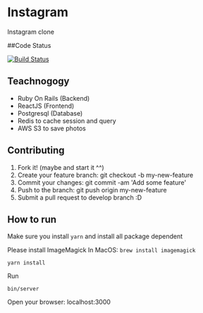 # Instagram

Instagram clone

##Code Status

[![Build Status](https://api.travis-ci.org/kensupermen/instagram.svg?branch=develop)](http://travis-ci.org/kensupermen/instagram)

## Teachnogogy

- Ruby On Rails (Backend)
- ReactJS (Frontend)
- Postgresql (Database)
- Redis to cache session and query
- AWS S3 to save photos

## Contributing

1. Fork it! (maybe and start it ^^)
2. Create your feature branch: git checkout -b my-new-feature
3. Commit your changes: git commit -am 'Add some feature'
4. Push to the branch: git push origin my-new-feature
5. Submit a pull request to develop branch :D

## How to run

Make sure you install `yarn` and install all package dependent

Please install ImageMagick
In MacOS: `brew install imagemagick`

```
yarn install
```

Run 
```
bin/server
```

Open your browser: localhost:3000
